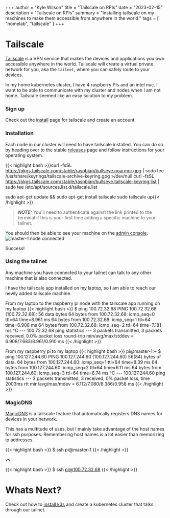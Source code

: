 +++
author = "Kyle Wilson"
title = "Tailscale on RPIs"
date = "2023-02-15"
description = "Tailscale on RPIs"
summary = "Installing tailscale on my machines to make them accessible from anywhere in the world."
tags = [
    "homelab",
    "tailscale"
]
+++

# Tailscale

[Tailscale](https://tailscale.com/kb/1151/what-is-tailscale/) is a VPN service that makes the devices and applications you own accessible anywhere in the world. Tailscale will create a virtual private network for you, aka the `tailnet`, where you can safely route to your devices.

In my home kubernetes cluster, I have 4 raspberry PIs and an intel nuc. I want to be able to communicate with my cluster and nodes when I am not home. Tailscale seemed like an easy solution to my problem.

### Sign up

Check out the [install](https://tailscale.com/kb/1017/install/) page for tailscale and create an account.

### Installation
Each node in our cluster will need to have tailscale installed. You can do so by heading over to the stable [releases](https://pkgs.tailscale.com/stable/) page and follow instructions for your operating system.

{{< highlight bash >}}curl -fsSL https://pkgs.tailscale.com/stable/raspbian/bullseye.noarmor.gpg | sudo tee /usr/share/keyrings/tailscale-archive-keyring.gpg >/dev/null
curl -fsSL https://pkgs.tailscale.com/stable/raspbian/bullseye.tailscale-keyring.list | sudo tee /etc/apt/sources.list.d/tailscale.list

sudo apt-get update && sudo apt-get install tailscale
sudo tailscale up{{< /highlight >}}
> **_NOTE:_**  You'll need to authenticate against the link printed to the terminal if this is your first time adding a specific machine to your tailnet.

You should then be able to see your machine on the [admin console](https://login.tailscale.com/admin/machines).
![master-1 node connected](/images/installing-tailscale/tailscale-machine.png)

Success!

### Using the tailnet

Any machine you have connected to your tailnet can talk to any other machine that is also connected.

I have the tailscale app installed on my laptop, so I am able to reach our newly added tailscale machine.


From my laptop to the raspberry pi node with the tailscale app running on my laptop
{{< highlight bash >}}
$ ping 100.72.32.68
PING 100.72.32.68 (100.72.32.68): 56 data bytes
64 bytes from 100.72.32.68: icmp_seq=0 ttl=64 time=8.961 ms
64 bytes from 100.72.32.68: icmp_seq=1 ttl=64 time=6.908 ms
64 bytes from 100.72.32.68: icmp_seq=2 ttl=64 time=7.181 ms
^C
--- 100.72.32.68 ping statistics ---
3 packets transmitted, 3 packets received, 0.0% packet loss
round-trip min/avg/max/stddev = 6.908/7.683/8.961/0.910 ms
{{< /highlight >}}

From my raspberry pi to my laptop
{{< highlight bash >}}
pi@master-1:~ $ ping 100.127.244.60
PING 100.127.244.60 (100.127.244.60) 56(84) bytes of data.
64 bytes from 100.127.244.60: icmp_seq=1 ttl=64 time=8.39 ms
64 bytes from 100.127.244.60: icmp_seq=2 ttl=64 time=6.11 ms
64 bytes from 100.127.244.60: icmp_seq=3 ttl=64 time=6.74 ms
^C
--- 100.127.244.60 ping statistics ---
3 packets transmitted, 3 received, 0% packet loss, time 2003ms
rtt min/avg/max/mdev = 6.112/7.080/8.386/0.958 ms
{{< /highlight >}}


### MagicDNS
[MagicDNS](https://tailscale.com/kb/1081/magicdns/) is a tailscale feature that automatically registers DNS names for devices in your network.

This has a multitude of uses, but I mainly take advantage of the host names for ssh purposes. Remembering host names is a lot easier than memorizing ip addresses.

{{< highlight bash >}}
$ ssh pi@master-1
{{< /highlight >}}

vs

{{< highlight bash >}}
$ ssh pi@100.72.32.68
{{< /highlight >}}


# Whats Next?

Check out how to [install k3s](/posts/k3s-kubernetes-cluster/) and create a kubernetes cluster that talks through our tailnet.